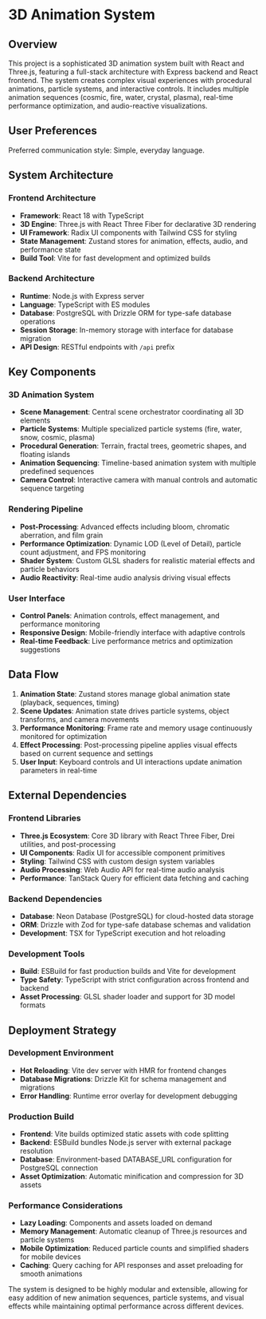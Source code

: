 # 3D Animation System

## Overview

This project is a sophisticated 3D animation system built with React and Three.js, featuring a full-stack architecture with Express backend and React frontend. The system creates complex visual experiences with procedural animations, particle systems, and interactive controls. It includes multiple animation sequences (cosmic, fire, water, crystal, plasma), real-time performance optimization, and audio-reactive visualizations.

## User Preferences

Preferred communication style: Simple, everyday language.

## System Architecture

### Frontend Architecture
- **Framework**: React 18 with TypeScript
- **3D Engine**: Three.js with React Three Fiber for declarative 3D rendering
- **UI Framework**: Radix UI components with Tailwind CSS for styling
- **State Management**: Zustand stores for animation, effects, audio, and performance state
- **Build Tool**: Vite for fast development and optimized builds

### Backend Architecture
- **Runtime**: Node.js with Express server
- **Language**: TypeScript with ES modules
- **Database**: PostgreSQL with Drizzle ORM for type-safe database operations
- **Session Storage**: In-memory storage with interface for database migration
- **API Design**: RESTful endpoints with `/api` prefix

## Key Components

### 3D Animation System
- **Scene Management**: Central scene orchestrator coordinating all 3D elements
- **Particle Systems**: Multiple specialized particle systems (fire, water, snow, cosmic, plasma)
- **Procedural Generation**: Terrain, fractal trees, geometric shapes, and floating islands
- **Animation Sequencing**: Timeline-based animation system with multiple predefined sequences
- **Camera Control**: Interactive camera with manual controls and automatic sequence targeting

### Rendering Pipeline
- **Post-Processing**: Advanced effects including bloom, chromatic aberration, and film grain
- **Performance Optimization**: Dynamic LOD (Level of Detail), particle count adjustment, and FPS monitoring
- **Shader System**: Custom GLSL shaders for realistic material effects and particle behaviors
- **Audio Reactivity**: Real-time audio analysis driving visual effects

### User Interface
- **Control Panels**: Animation controls, effect management, and performance monitoring
- **Responsive Design**: Mobile-friendly interface with adaptive controls
- **Real-time Feedback**: Live performance metrics and optimization suggestions

## Data Flow

1. **Animation State**: Zustand stores manage global animation state (playback, sequences, timing)
2. **Scene Updates**: Animation state drives particle systems, object transforms, and camera movements
3. **Performance Monitoring**: Frame rate and memory usage continuously monitored for optimization
4. **Effect Processing**: Post-processing pipeline applies visual effects based on current sequence and settings
5. **User Input**: Keyboard controls and UI interactions update animation parameters in real-time

## External Dependencies

### Frontend Libraries
- **Three.js Ecosystem**: Core 3D library with React Three Fiber, Drei utilities, and post-processing
- **UI Components**: Radix UI for accessible component primitives
- **Styling**: Tailwind CSS with custom design system variables
- **Audio Processing**: Web Audio API for real-time audio analysis
- **Performance**: TanStack Query for efficient data fetching and caching

### Backend Dependencies
- **Database**: Neon Database (PostgreSQL) for cloud-hosted data storage
- **ORM**: Drizzle with Zod for type-safe database schemas and validation
- **Development**: TSX for TypeScript execution and hot reloading

### Development Tools
- **Build**: ESBuild for fast production builds and Vite for development
- **Type Safety**: TypeScript with strict configuration across frontend and backend
- **Asset Processing**: GLSL shader loader and support for 3D model formats

## Deployment Strategy

### Development Environment
- **Hot Reloading**: Vite dev server with HMR for frontend changes
- **Database Migrations**: Drizzle Kit for schema management and migrations
- **Error Handling**: Runtime error overlay for development debugging

### Production Build
- **Frontend**: Vite builds optimized static assets with code splitting
- **Backend**: ESBuild bundles Node.js server with external package resolution
- **Database**: Environment-based DATABASE_URL configuration for PostgreSQL connection
- **Asset Optimization**: Automatic minification and compression for 3D assets

### Performance Considerations
- **Lazy Loading**: Components and assets loaded on demand
- **Memory Management**: Automatic cleanup of Three.js resources and particle systems
- **Mobile Optimization**: Reduced particle counts and simplified shaders for mobile devices
- **Caching**: Query caching for API responses and asset preloading for smooth animations

The system is designed to be highly modular and extensible, allowing for easy addition of new animation sequences, particle systems, and visual effects while maintaining optimal performance across different devices.